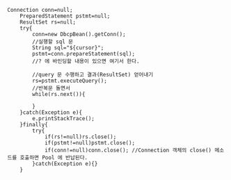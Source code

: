     Connection conn=null;
		PreparedStatement pstmt=null;
		ResultSet rs=null;
		try{
			conn=new DbcpBean().getConn();
			//실행할 sql 문
			String sql="${cursor}";
			pstmt=conn.prepareStatement(sql);
			//? 에 바인딩할 내용이 있으면 여기서 한다.
			
			//query 문 수행하고 결과(ResultSet) 얻어내기
			rs=pstmt.executeQuery();
			//반복문 돌면서 
			while(rs.next()){
				
			}
		}catch(Exception e){
			e.printStackTrace();
		}finally{
			try{
				if(rs!=null)rs.close();
				if(pstmt!=null)pstmt.close();
				if(conn!=null)conn.close(); //Connection 객체의 close() 메소드를 호출하면 Pool 에 반납된다.
			}catch(Exception e){}
		}
